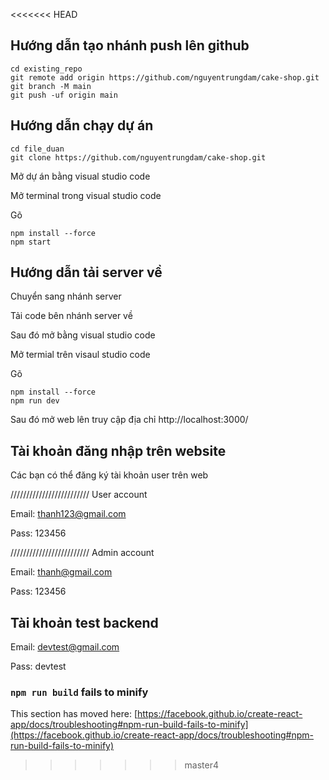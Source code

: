 <<<<<<< HEAD

## Hướng dẫn tạo nhánh push lên github

```
cd existing_repo
git remote add origin https://github.com/nguyentrungdam/cake-shop.git
git branch -M main
git push -uf origin main
```

## Hướng dẫn chạy dự án

```
cd file_duan
git clone https://github.com/nguyentrungdam/cake-shop.git
```

Mở dự án bằng visual studio code

Mở terminal trong visual studio code

Gõ

```
npm install --force
npm start
```

## Hướng dẫn tải server về

Chuyển sang nhánh server

Tải code bên nhánh server về

Sau đó mở bằng visual studio code

Mở termial trên visaul studio code

Gõ

```
npm install --force
npm run dev
```

Sau đó mở web lên truy cập địa chỉ
http://localhost:3000/

## Tài khoản đăng nhập trên website

Các bạn có thể đăng ký tài khoản user trên web

/////////////////////////
User account

Email: thanh123@gmail.com

Pass: 123456

/////////////////////////
Admin account 

Email: thanh@gmail.com

Pass: 123456

## Tài khoản test backend

Email: devtest@gmail.com

Pass: devtest

### `npm run build` fails to minify

This section has moved here: [https://facebook.github.io/create-react-app/docs/troubleshooting#npm-run-build-fails-to-minify](https://facebook.github.io/create-react-app/docs/troubleshooting#npm-run-build-fails-to-minify)

> > > > > > > master4
